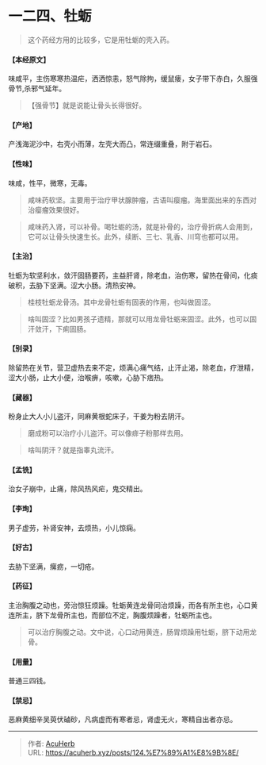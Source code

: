 # 一二四、牡蛎


> 这个药经方用的比较多，它是用牡蛎的壳入药。

#### 【本经原文】
味咸平，主伤寒寒热温疟，洒洒惊恚，怒气除拘，缓鼠瘘，女子带下赤白，久服强骨节,杀邪气延年。

> 【强骨节】就是说能让骨头长得很好。

#### 【产地】
产浅海泥沙中，右壳小而薄，左壳大而凸，常连缀重叠，附于岩石。
#### 【性味】
味咸，性平，微寒，无毒。

> 咸味药软坚。主要用于治疗甲状腺肿瘤，古语叫瘿瘤。海里面出来的东西对治瘿瘤效果很好。

> 咸味药入肾，可以补骨‍。喝牡蛎的汤，就是补骨的，治疗骨折病人会用到，它可以让骨头快速生长。此外，续断、三七、乳香、川穹也都可以用。

#### 【主治】
牡蛎为软坚利水，敛汗固肠要药，主益肝肾，除老血，治伤寒，留热在骨间，化痰破积，去胁下坚满。涩大小肠。清热安神。

> 桂枝牡蛎龙骨汤。其中龙骨牡蛎有固表的作用，也叫做固涩。

> 啥叫固涩？比如男孩子遗精，那就可以用龙骨牡蛎来固涩。此外，也可以固汗敛汗，下痢固肠。

#### 【别录】
除留热在关节，营卫虚热去来不定，烦满心痛气结，止汗止渴，除老血，疗泄精，涩大小肠，止大小便，治喉痹，咳嗽，心胁下痞热。
#### 【藏器】
粉身止大人小儿盗汗，同麻黄根蛇床子，干姜为粉去阴汗。

> 磨成粉可以治疗小儿盗汗。可以像痱子粉那样去用。

> 啥叫阴汗？就是指睾丸流汗。

#### 【孟铣】
治女子崩中，止痛，除风热风疟，鬼交精出。
#### 【李珣】
男子虚劳，补肾安神，去烦热，小儿惊痫。
#### 【好古】
去胁下坚满，瘰疬，一切疮。
#### 【药征】
主治胸腹之动也，旁治惊狂烦躁。牡蛎黄连龙骨同治烦躁，而各有所主也，心口黄连所主，脐下龙骨所主也，而部位不定，胸腹烦躁者，牡蛎所主也。

> 可以治疗胸腹之动。文中说，心口动用黄连，肠胃烦躁用牡蛎，脐下动用龙骨。

#### 【用量】
普通三四钱。
#### 【禁忌】
恶麻黄细辛吴萸伏磠砂，凡病虚而有寒者忌，肾虚无火，寒精自出者亦忌。

---

> 作者: [AcuHerb](https://acuherb.xyz)  
> URL: https://acuherb.xyz/posts/124.%E7%89%A1%E8%9B%8E/  

